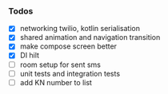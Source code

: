 
### Todos
- [x] networking twilio, kotlin serialisation
- [x] shared animation and navigation transition
- [x] make compose screen better
- [x] DI hilt
- [ ] room setup for sent sms
- [ ] unit tests and integration tests
- [ ] add KN number to list

